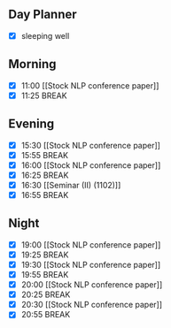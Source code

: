## Day Planner
- [x] sleeping well
## Morning
- [x] 11:00 [[Stock NLP conference paper]]
- [x] 11:25 BREAK
## Evening
- [x] 15:30 [[Stock NLP conference paper]]
- [x] 15:55 BREAK
- [x] 16:00 [[Stock NLP conference paper]]
- [x] 16:25 BREAK
- [x] 16:30 [[Seminar (II) (1102)]]
- [x] 16:55 BREAK
## Night
- [x] 19:00 [[Stock NLP conference paper]]
- [x] 19:25 BREAK
- [x] 19:30 [[Stock NLP conference paper]]
- [x] 19:55 BREAK
- [x] 20:00 [[Stock NLP conference paper]]
- [x] 20:25 BREAK
- [x] 20:30 [[Stock NLP conference paper]]
- [x] 20:55 BREAK